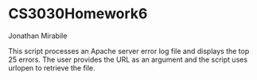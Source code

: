 # CS3030Homework6

Jonathan Mirabile

This script processes an Apache server error log file and displays the top 25 errors.
The user provides the URL as an argument and the script uses urlopen to retrieve the file.
